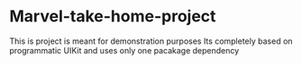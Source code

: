 # Marvel-take-home-project

This is project is meant for demonstration purposes
Its completely based on programmatic UIKit and uses only one pacakage dependency
